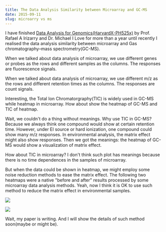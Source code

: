 ```yaml
---
title: The Data Analysis Similarity between Microarray and GC-MS
date: 2015-09-11
slug: microarry vs ms
---
```


I have finished [Data Analysis for Genomics(HarvardX-PH525x)](https://courses.edx.org/courses/HarvardX/PH525x/1T2014/info) by Prof. Rafael A Irizarry and Dr. Michael I Love for more than a year until recently I realised the data analysis similarity between microarray and Gas chromatography–mass spectrometry(GC-MS).

When we talked about data analysis of microarray, we use different genes or probes as the rows and different samples as the columns. The responses are fluorescence signals.

When we talked about data analysis of microarray, we use different m/z as the rows and different retention times as the columns. The responses are count signals.

Interesting, the Total Ion Chromatorgraphy(TIC) is widely used in GC-MS while heatmap in microarray. How about show the heatmap of GC-MS and TIC of heatmap.

Wait, we couldn't do a thing without meanings. Why use TIC in GC-MS? Because we always think one compound would show at certain retention time. However, under EI source or hard ionization, one compound could show many m/z responses. In environmental analysis, the matrix effect might also show responses. Then we got the meanings: the heatmap of GC-MS would show a visualization of matrix effect.

How about TIC in microarray? I don't think such plot has meanings because there is no time dependences in the samples of microarray.

But when the data could be shown in heatmap, we might employ some noise reduction methods to ease the matrix effect. The following two heatmaps were a native "before and after" results processed by some microarray data analysis methods. Yeah, now I think it is OK to use such method to reduce the matrix effect in environmental samples.

![](http://yufree.cn/blogcn/figure/h2585bg.png)

![](http://yufree.cn/blogcn/figure/h2585diffgcms.png)

Wait, my paper is writing. And I will show the details of such method soon(maybe or might be).
